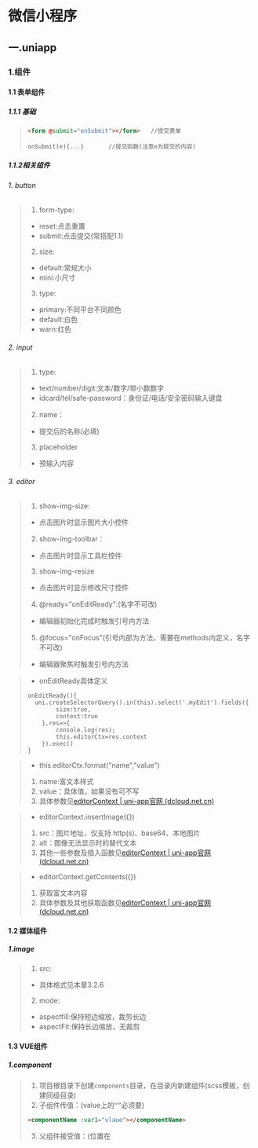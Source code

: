 # 微信小程序

## 一.uniapp

### 1.组件

#### 1.1 表单组件

##### 1.1.1 基础

>```html
><form @submit="onSubmit"></form>	//提交表单
>```
>
>```script
>onSubmit(e){...}		//提交函数(注意e为提交的内容)
>```
>

##### 1.1.2相关组件

###### 1. button


>1. form-type:
>
>+ reset:点击重置
>+ submit:点击提交(常搭配1.1)
>
>2. size:
>
>+ default:常规大小
>+ mini:小尺寸
>
>3. type:
>
>+ primary:不同平台不同颜色
>+ default:白色
>+ warn:红色



###### 2. input

>1. type:
>
>+ text/number/digit:文本/数字/带小数数字
>+ idcard/tel/safe-password：身份证/电话/安全密码输入键盘
>
>2. name：
>
>+ 提交后的名称(必填)
>
>3. placeholder
>
>+ 预输入内容



###### 3. editor

>1. show-img-size:
>
>+ 点击图片时显示图片大小控件
>
>2. show-img-toolbar：
>
>+ 点击图片时显示工具栏控件
>
>3. show-img-resize
>
>+ 点击图片时显示修改尺寸控件
>
>4. @ready="onEditReady":(名字不可改)
>
>+ 编辑器初始化完成时触发引号内方法
>
>5. @focus="onFocus"(引号内部为方法，需要在methods内定义，名字不可改)
>
>+ 编辑器聚焦时触发引号内方法


>+ onEditReady具体定义
>
> ```uniapp
> onEditReady(){
> 	uni.createSelectorQuery().in(this).select('.myEdit').fields({
>         size:true,
>         context:true
>     },res=>{
>         console.log(res);
>         this.editorCtx=res.context
>     }).exec()
> }
> ```
> 

>+ this.editorCtx.format("name","value")
>
>1. name:富文本样式
>2. value：具体值，如果没有可不写
>3. 具体参数见[editorContext | uni-app官网 (dcloud.net.cn)](https://uniapp.dcloud.net.cn/api/media/editor-context.html#)

> + editorContext.insertImage({})
>
> 1. src：图片地址，仅支持 http(s)、base64、本地图片
> 2. alt：图像无法显示时的替代文本
> 3. 其他一些参数及插入函数见[editorContext | uni-app官网 (dcloud.net.cn)](https://uniapp.dcloud.net.cn/api/media/editor-context.html#)

>+ editorContext.getContents({})
>
>1. 获取富文本内容
>2. 具体参数及其他获取函数见[editorContext | uni-app官网 (dcloud.net.cn)](https://uniapp.dcloud.net.cn/api/media/editor-context.html#)





#### 1.2 媒体组件

##### 1.image

> 1. src:
>
> + 具体格式见本章3.2.6
>
> 2. mode:
>
> + aspectfill:保持短边缩放，裁剪长边
>+ aspectFit:保持长边缩放，无裁剪



#### 1.3 VUE组件

##### 1.component

>1. 项目根目录下创建`components`目录，在目录内新建组件(scss模板，创建同级目录)
>2. 子组件传值：(value上的`“”`必须要)
>
>	```html
>	<componentName :var1="vlaue"></componentName>
>	```
>
>3. 父组件接受值：(位置在<script>根位置)
>
>	```JS
>	props:{
>	    var1:{
>	        type:typename
>	        default(){
>		
>	        }
>	    }
>	}
>	```
>
>4. 父组件使用值：跟正常html一样{{var1}}




### 2.API

#### 2.1 通用参数

>+ success/fail/complete
>
>```uniapp
>success: res=>{}
>```



#### 2.2 页面和路由

> **1. uni.navigateTo**:保留当前页，跳转到其他页面，可返回
> **2. uni.redirectTo**:关闭当前页，跳转到其他页面，不可返回
> **3. uni.relaunch**:关闭所有页，跳转到其他页面，不可返回

>1. url(此为上面三个API通用参数)：
>
>+ 具体格式见本章3.2.6



#### 2.3 交互

##### 1.uni.showToast

>+ title:显示文本
>+ icon:图标(success/error/fail/exception/loading/none(不显示))
>+ mask:是否防止触摸穿透
>+ duration:持续时间，单位毫秒

> + 捕捉异常
>
> ```uniapp
> Fun(){}.then(res=>{
> 	uni.showToast({			//调用成功
> 		icon:"success"
> 	})
> }).catch(err=>{
> 	uni.showToast({			//捕获失败
> 		title:err.message,
> 		icon:"none"
> 	})
> })
> ```

##### 2.uni.hideToast

> + 隐藏消息提示框



#### 2.4 媒体

##### 1.uni.chooseImage

>+ 返回参数为tempFiles(Object类型，具有属性name,path)



### 3.全局文件

#### 3.1 pages.json页面路由

##### 3.1.1 tabBar

>1. color：tab上的文字默认颜色
>2. selectedColor：tab 上的文字选中时的颜色
>3. backgroundColor：tab 的背景色
>4. list：
>
>+ pagePath：页面路径，必须在 pages 中先定义
>+ text：tab 上按钮文字
>+ iconPath：图片路径
>+ selectedIconPath：选中时的图片路径



### 4.格式

#### 4.1 html

> 1. 初始化或更改值均使用=====
> 2. 在<view>等标签内，变量不为num类型时需要写在==“”==内
> 3. 在<view>等标签外，变量需要写在=={{}}==内



#### 4.2 JS

##### 1.格式问题

> 1. data(){},onload(){},methods{}(后面称这些为**不同区域**)等之间要使用==,==隔开
>
> 2. 不同区域间相互引用要使用==this.==隔开,template中则不需要使用
>
> 3. ==“”==嵌套使用则最外面的需要修改为==‘’==
>
> 4. 区域内部使用==,==或==;==隔开(==,==表示子句分隔，==;==表示语句终结)
>
> 5. 引入JS文件的函数：
>
> 	+ `import {funName} from "fileUrl"`
>
> 6. 区域内赋值的三种情况:
>
>    + **data中初定义** / **官方函数需要赋初值的参数(url等)**赋初值，使用==:==
>
>    + **函数内自己定义但之前未声明过的参数**赋初值，使用==let var1 = var2==
>
>    + 更改值(被更改的变量已经有初值)，使用=====
>
> 7. url/src:
>
>   + 相对路径(相对于当前文件所在文件夹位置)：==../==表示上一个文件夹(相对路径)
>
>   + 绝对路径:`"/uni_modules/uni-id-pages/pages/userinfo/userinfo"`//page.json时复制前方加上==/==
>
>   + 带参数:`/pages/detail/detail?cid=${e.classid}&id=${e.id}` //两端为==``==(反引号)

##### 2.正则表达式


>1. `?`:`?`前一个字符可以出现0次或1次，如`abc?`会匹配`ab`或`abc`
>2. `*`:`*`前一个字符可以出现0次、1次或多次，如`ab*c`会匹配`ac` `abc` `abbc`
>3. `+`:`+`前一个字符可以出现1次或多次，如`ab+c`会匹配`abc`或`abbc`
>4. `{}`:`{}`内可指定前一个字符出现的次数，次数后加`,`表示出现指定次数以上，如`ab{2}c`会匹配`abbc`
>5. `()`:搭配前面的限定符可以指定字符串，如`(ab)+c`会匹配`ababc`
>6. `(|)`:或运算，如`(a|b)c`会匹配`ac`或`bc`
>7. `[]`:`[]`内包含字符集，会匹配字符集内的字符，`[^a-zA-Z0-9]`表示所有非大小写字母及0-9数字的字符
>8. `^a a$`:`^a`只会匹配行首的`a`，`a$`只会匹配行尾的`a`
>9. `\b`:表示单词字符边界，如`ab\b`会匹配`abab`后面的`ab`
>10. `.`:表示任意字符
>11. `元字符`:`\d`表示数字字符，`\w`表示所有英文数字下划线，`\s`表示空白符(`\`后换成大写字母表示非)
>12. `转义`:`\`加上限定符表示限定符本身，如`\+`会匹配`+`



#### 4.3 VUE

>1. v-bind: 缩写==:==,在绑定prop或者用变量动态赋值时需要使用
>
>2. v-model：v-model=“data”,对表单和数据进行双向绑定，表单不需要提交即可更改数据
>3. v-for: 需要绑定使用==:key==；v-for=“(item,index) in List”,此时index为数组序号





## 二.uniCloud

### 1.云函数/云对象

#### 1.1 云对象

##### 1.创建云对象

>```uniCloud
>const db=uniCloud.database();	//连接数据库
>module.exports = {
>	_before: function () { // 通用预处理器
>
>	},
>	async Fun1(num){		//常规方法定义函数(类似云函数)
>		return await db.collection("database").get();
>	}，
>	Fun2:async()=>{		//箭头函数方法定义函数
>		await db.collection("database").get()
>	}
>}
>```

##### 2.调用云对象

> ```uniCLoud
> const cloudObj=uniCloud.importObject("cloudObj")//定义在script内最外层
> cloudObj.Fun().then(res=>{...})		//调用云对象内具体函数(同云函数)
> ```



#### 1.2 云函数

##### 1.2.1创建云函数

> ```uniCloud
>const db=uniCloud.database();
> exports.main = async (event, context) => {
> 	return await db.collection("database").get();
> };
> ```
> 

##### 1.2.2调用云函数

> ```uniCloud
> uniCloud.callFunction({
>    name:"Fun_name",		//后端定义的函数名
>    data:{				//传到API的数据，一般为对象
>         detail:detail	//当属性和值相等时，可简写为detail
>    }
> }).then(res=>{
>    console.log(res)
> })
> ```



### 2.云数据库

#### 2.1 DB Schema

##### 2.1.1 required

> ```DB Schema
> "required": ["keyword"] //必填字段，常搭配2.1.3 中的errorMessage
> ```

##### 2.1.2 permission

> + 前端非admin权限，默认为false
> + “auth.uid!=null”  //只有登录才有权限
> + “doc.userId==auth.uid”  //操作对应的表与操作用户为同一人

##### 2.1.3 properties

>+ **“bsonType”**:字段类型
>
>+ **“title”**:标题
>
>+ **“discription”**:描述
>
>+ **“errorMessage”**:错误信息(常搭配2.1.1 required)
>
>+ **“trim”:**去除空白字符(仅对string有效)
>
>	​	1.none:不去除(默认)
>
>	​	2.both/start/end:去除位置
>
>+ **”defaultValue”(非强制)/“forceDefaultValue”(强制)**:默认值，下面列举几个特殊**对象**默认值
>
>	​	1.timestamp：{“$env”:”now”}	//时间戳
>	
>	​	2.userId：{“$env”:”uid”}	//userId可换成其他名字,属性为string



#### 2.2 JQL

##### 1.添加

> ```JQL
>let {object}=event;   //前端读取的数据,多条数据用,隔开
> 
> return await db.collection("database").add({	//内接对象{}
>   posttime:Date.now(),
>   ...object	//对象解构为一条一条的属性，搭配{}增加其他属性并重构对象
>    })
>    ```
> 

##### 2.修改

> ```JQL
> db.collection("database").doc("_id").update({var:value})	//doc一般接唯一标识符"_id
> db.collection("database").where("age>25 && age<40").update({arr: {1: "uniCloud"}})
> //数组可直接使用下标
> ```

##### 3.删除

> ```JQL
> db.collection("database").doc("_id").remove()
> db.collection("database").where('name=="Lee"').remove()
> ```

##### 4.联表查询

> ```JQL
> //联表查询一定要在第一张表内设置foreignKey
> 
> //缩略写法(不要求长期存在可用let代替const)
> const database1=db.collection('database1').where('_id=="1"').getTemp() //第一张表按FK查询
> const res=await db.collection(database1,'database2').get()	//联表查询
> 
> //完整写法(获取所求表所有内容再拼接，由于权限问题往往需要字段过滤)
> const database1=db.collection('database1').getTemp()
> const database2=db.collection('database2').getTemp()
> db.collection(database1,database2).get().then(res=>{...})
> ```

##### 5.字段过滤

> ```JQL
> //foreignKey在不同表名称不一样，建议参考Schema
> const database1=db.collection('database1').filed("FK,var1...").getTemp()
> const database2=db.collection('database2').field("Fk,var2...").getTemp()
> db.collection(database1,database2).get().then(res=>{...})
> 
> //别名，之后渲染都使用别名varname
> const database1=db.collection('database1').filed("FK,var1 as varname...").getTemp()
> ```
>

##### 6.排序

>```JQL
>//按照quantity字段升序排序，quantity相同时按照create_date降序排序
>.orderBy('quantity asc, create_date desc')
>```

##### 7.限制查询条数

> ```JQL
> .limit(num)//limit限制一条或多条记录，结果为对象组成的数组，
> .get({getone:true})//getone只查询一条记录，结果为对象
> ```

##### 8.云端环境变量

> 1. $cloudEnv_uid:当前用户uid，依赖uni-id
> 2. $cloudEnv_now:服务器时间戳
> 3. $cloudEnv_clientIP:当前客户端IP



#### 2.3 unicloud-db组件

##### 1.基本格式

> ```html
> <unicloud-db v-slot:default="{data, loading, error, options}" 
>  collection="database" field="field1" :getone="true" where="id=='1'">
>     <view v-if="error">{{error.message}}</view>
>     <view v-else-if="loading">数据加载中</view>
>     <view v-else>{{data}}</view>
> </unicloud-db>
> ```

##### 2.联表查询

> ```html
> //var1为database1里的属性，var2为database里的属性
> <unicloud-db v-slot:default="{data, loading, error, options}"
>  collection="database1,database2" field="var1,FK.var2"></unicloud-db>
> ```

##### 3.loadtime

>
>
>





### 3.云存储

#### 3.1 uploadFile

> + uploadFile({Object})
> + Object属性：
> 	1. filePath：上传的文件地址
> 	2. cloudPath：云端文件名
>
> + 返回属性：FileID，用于访问文件，建议储存

### 4.uni-id

#### 4.1 初始配置

> 1. 前往[uni-id-pages - DCloud 插件市场](https://ext.dcloud.net.cn/plugin?name=uni-id-pages)导入插件
>
> 2. 在uniCloud/cloudfunctions/common/uni-config-center路径下创建uni-id/config.json
> 3. 前往[uni-id云端配置说明](https://uniapp.dcloud.net.cn/uniCloud/uni-id-summary.html#config)复制config.json
> 4. 删除config.json中的注释(替换-正则匹配-==//.+==-全部替换)
> 5. 配置config.json:
>
> + “passwordSecret”:用于加密密码入库的密钥,要求长字符串(此项需手动添加)
> + “tokenSecret”:生成token需要的密钥,要求长字符串

#### 4.2 数据库绑定

>```JS
>"userId":{		//在表的properties下添加该字段
>    "bsonType": "string",
>    "title": "用户Id",
>    "foreignKey": "uni-id-users._id",
>    "defaultValue":{
>        "$env": "uid"
>    }
>}
>```

#### 4.3 用户登出

> ```JS
> import {mutations} from "../../uni_modules/uni-id-pages/common/store.js"
> //引入JS文件，logout函数就在这个文件里
> mutations.logout()
> //调用logout函数；如果想要修改logout函数(如注销后的登录界面)，去store.js修改
> ```

#### 4.4 权限更改

>
>
>



## 三.CSS

### 1.特殊样式

#### 1.1 超出两行省略

> ```css
> text-overflow: -o-ellipsis-lastline;
> overflow: hidden;				//溢出内容隐藏
> text-overflow: ellipsis;		//文本溢出部分用省略号表示
> display: -webkit-box;			//特别显示模式
> -webkit-line-clamp: 2;			//行数
> //line-clamp: 2;					
> -webkit-box-orient: vertical;	//盒子中内容竖直排列
> ```



#### 1.2 弹性盒模型

>+ 左右(默认)/上下、紧贴(默认)/两端
>
> ```css
> display: flex;		//默认横向
> flex-direction: column;			//排列方向纵向
> justify-content: space-between;	//控制在方向两端(区分padding)
> ```

> + 居中
>
> ```css
> display: flex;
> justify-content: center;	//左右居中
> align-items: center;		//上下居中
> ```



#### 1.3 控制盒子相对位置

> ```css
> position: fixed;	//开启相对位置
> right: 60rpx;		//距离右侧相对位置
> bottom: 100rpx;		//距离底部相对位置
> ```
>



#### 1.4 边界(border)

> ```css
> border-bottom: 1rpx solid #eee;	//下划线
> border: 1rpx solid #eee 		//边界线
> ```



#### 1.5 修改层级

> ```css
> z-index: 100;	//显示在最上层
> ```



#### 1.6 点击显示样式

>```css
>&.active{	//CSS写好点击后的样式
>    color:#FB7299
>}
>```
>
>```html
>:class="condition ? 'active' : ''"
>//在标签使用上述表达式并添加点击事件，在点击事件内修改condition
>```

#### 1.6 iconfont字体库

>1. [iconfont官网](https://www.iconfont.cn/)找到我的项目并下载解压，留下iconfont文件(除后缀名为json)
>2. 在App.vue文件<style>中添加`@import "@/static/fonts/iconfont.cs"`
>3. 修改iconfont.css文件最上方的url，添加`@/static/fonts/`
>4. 在需要的地方使用`class="iconfont iconname"`(修改样式时用`.iconfont{font-size=50rpx}`)



### 2.常见问题

#### 2.1 图像类

> + 图像显示溢出/盒子边界
>
> ```css
> image{
>     width:100%;
>     height:100%;
>     box-sizing: border-box;//可写在全局
> }
> ```



#### 2.2 格式类

> + 非view_class写格式不需要==.==
>
> ```css
> text{}、input{}、textarea{}等
> ```

> + 全局格式(写在app.vue)
>
> ```css
> *{
>     box-sizing: border-box;
> }
> ```
